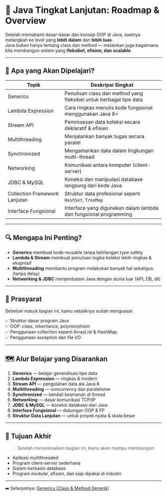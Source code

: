 # 🧭 Java Tingkat Lanjutan: Roadmap & Overview

Setelah memahami dasar-dasar dan konsep OOP di Java, saatnya melangkah ke level yang **lebih dalam** dan **lebih luas**.  
Java bukan hanya tentang class dan method — melainkan juga bagaimana kita membangun sistem yang **fleksibel, efisien, dan scalable**.

---

## 📌 Apa yang Akan Dipelajari?

| Topik                    | Deskripsi Singkat                                                   |
|--------------------------|----------------------------------------------------------------------|
| Generics                 | Penulisan class dan method yang fleksibel untuk berbagai tipe data  |
| Lambda Expression        | Cara ringkas menulis kode fungsional menggunakan Java 8+            |
| Stream API               | Pemrosesan data koleksi secara deklaratif & efisien                 |
| Multithreading           | Menjalankan banyak tugas secara paralel                             |
| Synchronized             | Mengamankan data dalam lingkungan multi-thread                      |
| Networking               | Komunikasi antara komputer (client-server)                          |
| JDBC & MySQL             | Koneksi dan manipulasi database langsung dari kode Java             |
| Collection Framework Lanjutan | Struktur data profesional seperti `HashSet`, `TreeMap`         |
| Interface Fungsional     | Interface yang digunakan dalam lambda dan fungsional programming    |

---

## 🔍 Mengapa Ini Penting?

- **Generics** membuat kode reusable tanpa kehilangan type safety
- **Lambda & Stream** membuat penulisan logika koleksi lebih ringkas & ekspresif
- **Multithreading** membantu program melakukan banyak hal sekaligus (tanpa delay)
- **Networking & JDBC** menjembatani Java dengan dunia luar (API, DB, dll)

---

## 🧠 Prasyarat

Sebelum masuk bagian ini, kamu sebaiknya sudah menguasai:

✅ Struktur dasar program Java  
✅ OOP: class, inheritance, polymorphism  
✅ Penggunaan collection seperti ArrayList & HashMap  
✅ Penggunaan exception dan file I/O  

---

## 🗺️ Alur Belajar yang Disarankan

1. **Generics** — belajar generalisasi tipe data
2. **Lambda Expression** — ringkas & modern
3. **Stream API** — pengolahan data ala Java 8
4. **Multithreading** — concurrency dan paralelisme
5. **Synchronized** — kendali keamanan di thread
6. **Networking** — dasar komunikasi TCP/IP
7. **JDBC & MySQL** — koneksi database dari Java
8. **Interface Fungsional** — dukungan OOP & FP
9. **Struktur Data Lanjutan** — untuk proyek nyata & skala besar

---

## 🚀 Tujuan Akhir

> Setelah menyelesaikan bagian ini, kamu akan mampu membangun:
- Aplikasi multithreaded
- Program client-server sederhana
- Sistem berbasis database
- Program modular, efisien, dan siap dipakai di industri

---

➡️ Selanjutnya: [Generics (Class & Method Generik)](generics.md)